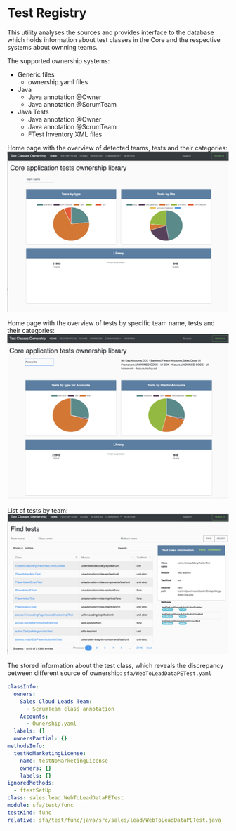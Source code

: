 # Test Registry

This utility analyses the sources and provides interface to the database which holds information about test classes in the Core and the respective systems about ownning teams.

The supported ownership systems:
* Generic files
  * ownership.yaml files
* Java
  * Java annotation @Owner
  * Java annotation @ScrumTeam
* Java Tests
  * Java annotation @Owner
  * Java annotation @ScrumTeam
  * FTest Inventory XML files


Home page with the overview of detected teams, tests and their categories:
![alt text](images/home.png)

Home page with the overview of tests by specific team name, tests and their categories:
![alt text](images/home_tests_by_team.png)

List of tests by team:
![alt text](images/tests_by_team.png)

The stored information about the test class, which reveals the discrepancy between different source of ownership:
`sfa/WebToLeadDataPETest.yaml`
```yaml
classInfo:
  owners:
    Sales Cloud Leads Team:
      - ScrumTeam class annotation
    Accounts:
      - Ownership.yaml
  labels: {}
  ownersPartial: {}
methodsInfo:
  testNoMarketingLicense:
    name: testNoMarketingLicense
    owners: {}
    labels: {}
ignoredMethods:
  - ftestSetUp
class: sales.lead.WebToLeadDataPETest
module: sfa/test/func
testKind: func
relative: sfa/test/func/java/src/sales/lead/WebToLeadDataPETest.java
```

